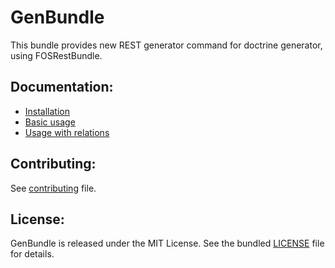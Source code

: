 # GenBundle

This bundle provides new REST generator command for doctrine generator, using FOSRestBundle.

## Documentation:

* [Installation](Resources/doc/installation.md)
* [Basic usage](Resources/doc/basic-usage.md)
* [Usage with relations](Resources/doc/relations-usage.md)

## Contributing:

See [contributing](Resources/doc/contributing.md) file.

## License:

GenBundle is released under the MIT License. See the bundled [LICENSE](LICENSE) file for details.